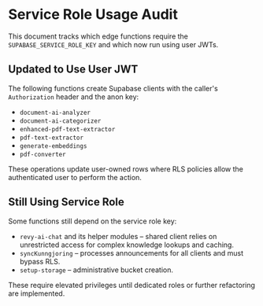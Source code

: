 # Service Role Usage Audit

This document tracks which edge functions require the `SUPABASE_SERVICE_ROLE_KEY` and which now run using user JWTs.

## Updated to Use User JWT

The following functions create Supabase clients with the caller's `Authorization` header and the anon key:

- `document-ai-analyzer`
- `document-ai-categorizer`
- `enhanced-pdf-text-extractor`
- `pdf-text-extractor`
- `generate-embeddings`
- `pdf-converter`

These operations update user-owned rows where RLS policies allow the authenticated user to perform the action.

## Still Using Service Role

Some functions still depend on the service role key:

- `revy-ai-chat` and its helper modules – shared client relies on unrestricted access for complex knowledge lookups and caching.
- `syncKunngjoring` – processes announcements for all clients and must bypass RLS.
- `setup-storage` – administrative bucket creation.

These require elevated privileges until dedicated roles or further refactoring are implemented.
